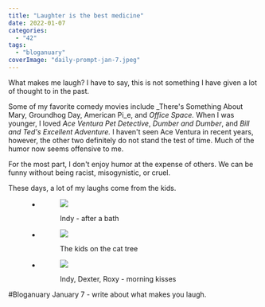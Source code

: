 ```yaml
---
title: "Laughter is the best medicine"
date: 2022-01-07
categories: 
  - "42"
tags: 
  - "bloganuary"
coverImage: "daily-prompt-jan-7.jpeg"
---
```


What makes me laugh? I have to say, this is not something I have given a lot of thought to in the past.

Some of my favorite comedy movies include _There's Something About Mary, Groundhog Day, American Pi_e, and _Office Space._ When I was younger, I loved _Ace Ventura Pet Detective_, _Dumber and Dumber_, and _Bill and Ted's Excellent Adventure._ I haven't seen Ace Ventura in recent years, however, the other two definitely do not stand the test of time. Much of the humor now seems offensive to me.

For the most part, I don't enjoy humor at the expense of others. We can be funny without being racist, misogynistic, or cruel.

These days, a lot of my laughs come from the kids.

<figure>

- <figure>
    
    ![](images/IMG_5615-768x1024.jpg)
    
    <figcaption>
    
    Indy - after a bath
    
    </figcaption>
    
    </figure>
    
- <figure>
    
    ![](images/IMG_5686-768x1024.jpg)
    
    <figcaption>
    
    The kids on the cat tree
    
    </figcaption>
    
    </figure>
    
- <figure>
    
    ![](images/IMG_5612.jpg)
    
    <figcaption>
    
    Indy, Dexter, Roxy - morning kisses
    
    </figcaption>
    
    </figure>
    

</figure>

#Bloganuary January 7 - write about what makes you laugh.
